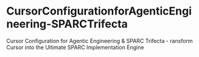 # CursorConfigurationforAgenticEngineering-SPARCTrifecta
Cursor Configuration for Agentic Engineering &amp; SPARC Trifecta - ransform Cursor into the Ultimate SPARC Implementation Engine
